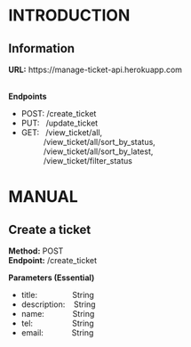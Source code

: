 <h1>INTRODUCTION</h1>

<h2>Information</h2>

<p><strong>URL:</strong> https://manage-ticket-api.herokuapp.com<br><br>

<strong>Endpoints</strong>
- POST: /create_ticket<br>
- PUT: &nbsp;&nbsp;/update_ticket<br>
- GET: &nbsp;&nbsp;/view_ticket/all,<br>
&nbsp;&nbsp;&nbsp;&nbsp;&nbsp;&nbsp;&nbsp;&nbsp;&nbsp;&nbsp;/view_ticket/all/sort_by_status,<br>
&nbsp;&nbsp;&nbsp;&nbsp;&nbsp;&nbsp;&nbsp;&nbsp;&nbsp;&nbsp;/view_ticket/all/sort_by_latest,<br>
&nbsp;&nbsp;&nbsp;&nbsp;&nbsp;&nbsp;&nbsp;&nbsp;&nbsp;&nbsp;/view_ticket/filter_status<br></p>
       
<h1>MANUAL</h1>

<h2>Create a ticket</h2>

<p>
<strong>Method:</strong> POST<br>
<strong>Endpoint:</strong> /create_ticket<br>

<strong>Parameters (Essential)</strong><br>
- title: &nbsp;&nbsp;&nbsp;&nbsp;&nbsp;&nbsp;&nbsp;&nbsp;&nbsp;&nbsp;&nbsp;&nbsp;&nbsp;&nbsp;&nbsp;String<br>
- description: &nbsp;&nbsp;&nbsp;String<br>
- name: &nbsp;&nbsp;&nbsp;&nbsp;&nbsp;&nbsp;&nbsp;&nbsp;&nbsp;&nbsp;&nbsp;&nbsp;String<br>
- tel: &nbsp;&nbsp;&nbsp;&nbsp;&nbsp;&nbsp;&nbsp;&nbsp;&nbsp;&nbsp;&nbsp;&nbsp;&nbsp;&nbsp;&nbsp;&nbsp;&nbsp;String<br>
- email: &nbsp;&nbsp;&nbsp;&nbsp;&nbsp;&nbsp;&nbsp;&nbsp;&nbsp;&nbsp;&nbsp;&nbsp;String<br>
</p>

